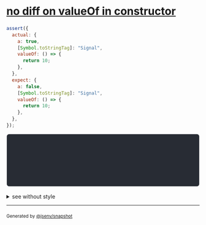 # [no diff on valueOf in constructor](../../wrapped_value.test.js#L120)

```js
assert({
  actual: {
    a: true,
    [Symbol.toStringTag]: "Signal",
    valueOf: () => {
      return 10;
    },
  },
  expect: {
    a: false,
    [Symbol.toStringTag]: "Signal",
    valueOf: () => {
      return 10;
    },
  },
});
```

![img](throw.svg)

<details>
  <summary>see without style</summary>

```console
AssertionError: actual and expect are different

actual: Signal(10) {
  a: true,
}
expect: Signal(10) {
  a: false,
}
```

</details>


---

<sub>
  Generated by <a href="https://github.com/jsenv/core/tree/main/packages/tooling/snapshot">@jsenv/snapshot</a>
</sub>
